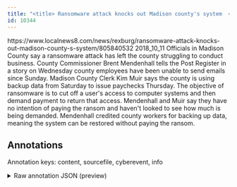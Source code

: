 ```yaml
---
title: "<title> Ransomware attack knocks out Madison county's system  </title>"
id: 10344
---
```


<title> Ransomware attack knocks out Madison county's system  </title>
<source> https://www.localnews8.com/news/rexburg/ransomware-attack-knocks-out-madison-county-s-system/805840532 </source>
<date> 2018_10_11 </date>
<text>
Officials in Madison County say a ransomware attack has left the county struggling to conduct business.
 County Commissioner Brent Mendenhall tells the Post Register in a story on Wednesday county employees have been unable to send emails since Sunday.
 Madison County Clerk Kim Muir says the county is using backup data from Saturday to issue paychecks Thursday.
 The objective of ransomware is to cut off a user's access to computer systems and then demand payment to return that access.
 Mendenhall and Muir say they have no intention of paying the ransom and haven't looked to see how much is being demanded.
 Mendenhall credited county workers for backing up data, meaning the system can be restored without paying the ransom.
</text>



## Annotations

Annotation keys: content, sourcefile, cyberevent, info

<details>
<summary>Raw annotation JSON (preview)</summary>

```json
{
  "content": "Officials in Madison County say a ransomware attack has left the county struggling to conduct business.  County Commissioner Brent Mendenhall tells the Post Register in a story on Wednesday county employees have been unable to send emails since Sunday.  Madison County Clerk Kim Muir says the county is using backup data from Saturday to issue paychecks Thursday.  The objective of ransomware is to cut off a user's access to computer systems and then demand payment to return that access.  Mendenhall and Muir say they have no intention of paying the ransom and haven't looked to see how much is being demanded.  Mendenhall credited county workers for backing up data, meaning the system can be restored without paying the ransom.",
  "sourcefile": "10344.txt",
  "cyberevent": {
    "hopper": [
      {
        "index": 0,
        "relation": "Same",
        "events": [
          {
            "index": "E1",
            "type": "Attack",
            "realis": "Actual",
            "nugget": {
              "startOffset": 32,
              "index": "T1",
              "endOffset": 51,
              "text": "a ransomware attack"
            },
            "argument": [
              {
                "index": "T2",
                "external_reference": {
                  "wikidataid": "Q31504278"
                },
                "endOffset": 71,
                "role": {
                  "type": "Victim"
                },
                "text": "the county",
                "startOffset": 61,
                "type": "Organization"
              },
              {
                "index": "T12",
                "text": "Madison County",
                "endOffset": 27,
                "role": {
                  "type": "Victim"
                },
                "startOffset": 13,
                "type": "Organization"
              }
            ],
            "subtype": "Ransom"
          },
          {
            "index": "E2",
            "type": "Attack",
            "realis": "Actual",
            "nugget": {
              "startOffset": 452,
              "index": "T3",
              "endOffset": 466,
              "text": "demand payment"
            },
            "argument": [
              {
                "index": "T4",
                "text": "cut off a user's access to computer systems",
                "endOffset": 442,
                "role": {
                  "CAPEC-Meta": "Physical Theft",
                  "type": "Attack-Pattern",
                  "confidence": 0.9398550689220428
                },
                "startOffset": 399,
                "type": "Capabilities"
              },
              {
                "index": "T5",
                "text": "ransomware",
                "endOffset": 392,
                "role": {
                  "type": "Tool"
                },
                "startOffset": 382,
                "type": "File"
              }
            ],
            "subtype": "Ransom"
          },
          {
            "index": "E3",
            "type": "Attack",
            "realis": "Other",
            "nugget": {
              "startOffset": 541,
              "index": "T8",
              "endOffset": 558,
              "text": "paying the ransom"
            },
            "argument": [
              {
                "index": "T7",
                "text": "they",
                "endOffset": 519,
                "role": {
                  "type": "Victim"
                },
                "startOffset": 515,
                "type": "Organization"
              }
            ],
            "subtype": "Ransom"
          },
          {
            "index": "E5",
            "type": "Attack",
            "realis": "Other",
            "nugget": {
              "startOffset": 713,
              "index": "T10",
              "endOffset": 730,
              "text": "paying the ransom"
            },
            "argument": [
              {
                "index":
```
</details>
